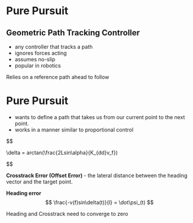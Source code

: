 # Pure Pursuit

## Geometric Path Tracking Controller
- any controller that tracks a path
- ignores forces acting
- assumes no-slip
- popular in robotics

Relies on a reference path ahead to follow

# Pure Pursuit
- wants to define a path that takes us from our current point to the next point.
- works in a manner similar to proportional control

$$

\delta = arctan(\frac{2Lsin\alpha}{K_{dd}v_f})

$$

**Crosstrack Error (Offset Error)** - the lateral distance between the heading vector and the target point.

**Heading error**
$$
\frac{-v(f)sin\delta(t)}{l} = \dot\psi_(t) 
$$

Heading and Crosstrack need to converge to zero 